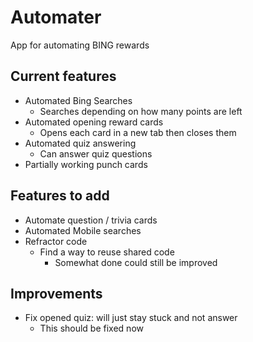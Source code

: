 # Automater
App for automating BING rewards 

## Current features
- Automated Bing Searches
  - Searches depending on how many points are left
- Automated opening reward cards
  - Opens each card in a new tab then closes them
- Automated quiz answering
	- Can answer quiz questions 
- Partially working punch cards
  
## Features to add
- Automate question / trivia cards
- Automated Mobile searches
- Refractor code
	- Find a way to reuse shared code
		- Somewhat done could still be improved

## Improvements
- Fix opened quiz: will just stay stuck and not answer
	- This should be fixed now

